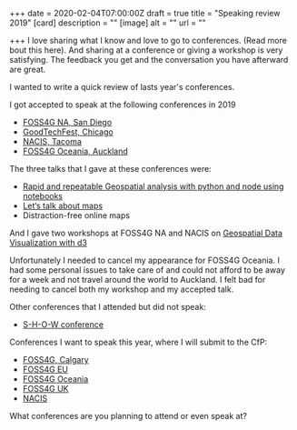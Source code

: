 +++
date = 2020-02-04T07:00:00Z
draft = true
title = "Speaking review 2019"
[card]
description = ""
[image]
alt = ""
url = ""

+++
I love sharing what I know and love to go to conferences. (Read more bout this here). And sharing at a conference or giving a workshop is very satisfying. The feedback you get and the conversation you have afterward are great.

I wanted to write a quick review of lasts year's conferences.

I got accepted to speak at the following conferences in 2019

* [FOSS4G NA, San Diego](https://2019.foss4g-na.org/)
* [GoodTechFest, Chicago](https://www.goodtechfest.com/)
* [NACIS, Tacoma](https://nacis.org/event/2019-nacis-annual-meeting/)
* [FOSS4G Oceania, Auckland](https://2019.foss4g-oceania.org/)

The three talks that I gave at these conferences were:

* [Rapid and repeatable Geospatial analysis with python and node using notebooks](https://civic.vision/f4gnan/)
* [Let‘s talk about maps](https://civic.vision/gtf19/)
* Distraction-free online maps 

And I gave two workshops at FOSS4G NA and NACIS on [Geospatial Data Visualization with d3](https://course.mappingwithd3.com)

Unfortunately I needed to cancel my appearance for FOSS4G Oceania. I had some personal issues to take care of and could not afford to be away for a week and not travel around the world to Auckland.
I felt bad for needing to cancel both my workshop and my accepted talk.

Other conferences that I attended but did not speak:

* [S-H-O-W conference](https://graphichuntersshow.nl/conference-2019/)

Conferences I want to speak this year, where I will submit to the CfP:

* [FOSS4G, Calgary](http://2020.foss4g.org/)
* [FOSS4G EU](https://2020.europe.foss4g.org/)
* [FOSS4G Oceania](https://2019.foss4g-oceania.org/)
* [FOSS4G UK](https://uk.osgeo.org/)
* [NACIS](https://nacis.org/)

What conferences are you planning to attend or even speak at?